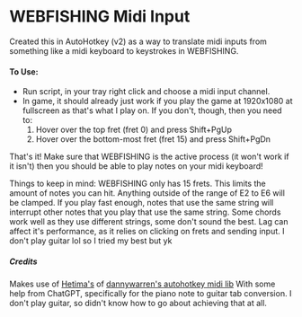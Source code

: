# WEBFISHING Midi Input
Created this in AutoHotkey (v2) as a way to translate midi inputs from something like a midi keyboard to keystrokes in WEBFISHING.



#### To Use:
- Run script, in your tray right click and choose a midi input channel.
- In game, it should already just work if you play the game at 1920x1080 at fullscreen as that's what I play on. If you don't, though, then you need to:
  1. Hover over the top fret (fret 0) and press Shift+PgUp
  2. Hover over the bottom-most fret (fret 15) and press Shift+PgDn

That's it! Make sure that WEBFISHING is the active process (it won't work if it isn't) then you should be able to play notes on your midi keyboard!

Things to keep in mind:
WEBFISHING only has 15 frets. This limits the amount of notes you can hit. Anything outside of the range of E2 to E6 will be clamped.
If you play fast enough, notes that use the same string will interrupt other notes that you play that use the same string. Some chords work well as they use different strings, some don't sound the best.
Lag can affect it's performance, as it relies on clicking on frets and sending input.
I don't play guitar lol so I tried my best but yk





##### Credits
Makes use of [Hetima's](https://github.com/hetima/AutoHotkey-Midi/tree/master "Hetima's fork") of [dannywarren's autohotkey midi lib](http://https://github.com/dannywarren/AutoHotkey-Midi "dannywarren's autohotkey midi lib")
With some help from ChatGPT, specifically for the piano note to guitar tab conversion. I don't play guitar, so didn't know how to go about achieving that at all.
